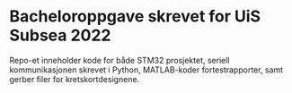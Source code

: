 # Bacheloroppgave skrevet for UiS Subsea 2022

Repo-et inneholder kode for både STM32 prosjektet, seriell kommunikasjonen skrevet i Python, MATLAB-koder fortestrapporter, samt gerber filer for kretskortdesignene.
